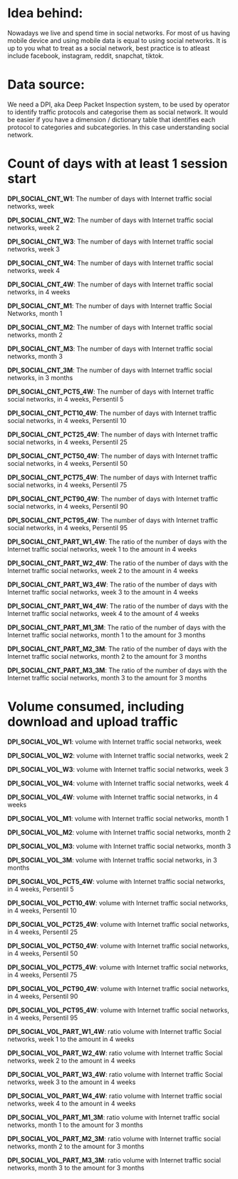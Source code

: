 # Idea behind:
Nowadays we live and spend time in social networks. For most of us having mobile device and using mobile data is equal to using social networks. It is up to you what to treat as a social network, best practice is to atleast include facebook, instagram, reddit, snapchat, tiktok.

# Data source:
We need a DPI, aka Deep Packet Inspection system, to be used by operator to identify traffic protocols and categorise them as social network. It would be easier if you have a dimension / dictionary table that identifies each protocol to categories and subcategories. In this case understanding social network.

# Count of days with at least 1 session start
**DPI_SOCIAL_CNT_W1**:	The number of days with Internet traffic social networks, week

**DPI_SOCIAL_CNT_W2**:	The number of days with Internet traffic social networks, week 2

**DPI_SOCIAL_CNT_W3**:	The number of days with Internet traffic social networks, week 3

**DPI_SOCIAL_CNT_W4**:	The number of days with Internet traffic social networks, week 4

**DPI_SOCIAL_CNT_4W**:	The number of days with Internet traffic social networks, in 4 weeks

**DPI_SOCIAL_CNT_M1**:	The number of days with Internet traffic Social Networks, month 1

**DPI_SOCIAL_CNT_M2**:	The number of days with Internet traffic social networks, month 2

**DPI_SOCIAL_CNT_M3**:	The number of days with Internet traffic social networks, month 3

**DPI_SOCIAL_CNT_3M**:	The number of days with Internet traffic social networks, in 3 months

**DPI_SOCIAL_CNT_PCT5_4W**:	The number of days with Internet traffic social networks, in 4 weeks, Persentil 5

**DPI_SOCIAL_CNT_PCT10_4W**:	The number of days with Internet traffic social networks, in 4 weeks, Persentil 10

**DPI_SOCIAL_CNT_PCT25_4W**:	The number of days with Internet traffic social networks, in 4 weeks, Persentil 25

**DPI_SOCIAL_CNT_PCT50_4W**:	The number of days with Internet traffic social networks, in 4 weeks, Persentil 50

**DPI_SOCIAL_CNT_PCT75_4W**:	The number of days with Internet traffic social networks, in 4 weeks, Persentil 75

**DPI_SOCIAL_CNT_PCT90_4W**:	The number of days with Internet traffic social networks, in 4 weeks, Persentil 90

**DPI_SOCIAL_CNT_PCT95_4W**:	The number of days with Internet traffic social networks, in 4 weeks, Persentil 95

**DPI_SOCIAL_CNT_PART_W1_4W**:	The ratio of the number of days with the Internet traffic social networks, week 1 to the amount in 4 weeks

**DPI_SOCIAL_CNT_PART_W2_4W**:	The ratio of the number of days with the Internet traffic social networks, week 2 to the amount in 4 weeks

**DPI_SOCIAL_CNT_PART_W3_4W**:	The ratio of the number of days with Internet traffic social networks, week 3 to the amount in 4 weeks

**DPI_SOCIAL_CNT_PART_W4_4W**:	The ratio of the number of days with the Internet traffic social networks, week 4 to the amount of 4 weeks

**DPI_SOCIAL_CNT_PART_M1_3M**:	The ratio of the number of days with the Internet traffic social networks, month 1 to the amount for 3 months

**DPI_SOCIAL_CNT_PART_M2_3M**:	The ratio of the number of days with the Internet traffic social networks, month 2 to the amount for 3 months

**DPI_SOCIAL_CNT_PART_M3_3M**:	The ratio of the number of days with the Internet traffic social networks, month 3 to the amount for 3 months


# Volume consumed, including download and upload traffic
**DPI_SOCIAL_VOL_W1**:	volume with Internet traffic social networks, week

**DPI_SOCIAL_VOL_W2**:	volume with Internet traffic social networks, week 2

**DPI_SOCIAL_VOL_W3**:	volume with Internet traffic social networks, week 3

**DPI_SOCIAL_VOL_W4**:	volume with Internet traffic social networks, week 4

**DPI_SOCIAL_VOL_4W**:	volume with Internet traffic social networks, in 4 weeks

**DPI_SOCIAL_VOL_M1**:	volume with Internet traffic social networks, month 1

**DPI_SOCIAL_VOL_M2**:	volume with Internet traffic social networks, month 2

**DPI_SOCIAL_VOL_M3**:	volume with Internet traffic social networks, month 3

**DPI_SOCIAL_VOL_3M**:	volume with Internet traffic social networks, in 3 months

**DPI_SOCIAL_VOL_PCT5_4W**:	volume with Internet traffic social networks, in 4 weeks, Persentil 5

**DPI_SOCIAL_VOL_PCT10_4W**:	volume with Internet traffic social networks, in 4 weeks, Persentil 10

**DPI_SOCIAL_VOL_PCT25_4W**:	volume with Internet traffic social networks, in 4 weeks, Persentil 25

**DPI_SOCIAL_VOL_PCT50_4W**:	volume with Internet traffic social networks, in 4 weeks, Persentil 50

**DPI_SOCIAL_VOL_PCT75_4W**:	volume with Internet traffic social networks, in 4 weeks, Persentil 75

**DPI_SOCIAL_VOL_PCT90_4W**:	volume with Internet traffic social networks, in 4 weeks, Persentil 90

**DPI_SOCIAL_VOL_PCT95_4W**:	volume with Internet traffic social networks, in 4 weeks, Persentil 95

**DPI_SOCIAL_VOL_PART_W1_4W**:	ratio volume with Internet traffic Social networks, week 1 to the amount in 4 weeks

**DPI_SOCIAL_VOL_PART_W2_4W**:	ratio volume with Internet traffic Social networks, week 2 to the amount in 4 weeks

**DPI_SOCIAL_VOL_PART_W3_4W**:	ratio volume with Internet traffic Social networks, week 3 to the amount in 4 weeks

**DPI_SOCIAL_VOL_PART_W4_4W**:	ratio volume with Internet traffic social networks, week 4 to the amount in 4 weeks

**DPI_SOCIAL_VOL_PART_M1_3M**:	ratio volume with Internet traffic social networks, month 1 to the amount for 3 months

**DPI_SOCIAL_VOL_PART_M2_3M**:	ratio volume with Internet traffic social networks, month 2 to the amount for 3 months

**DPI_SOCIAL_VOL_PART_M3_3M**:	ratio volume with Internet traffic social networks, month 3 to the amount for 3 months


